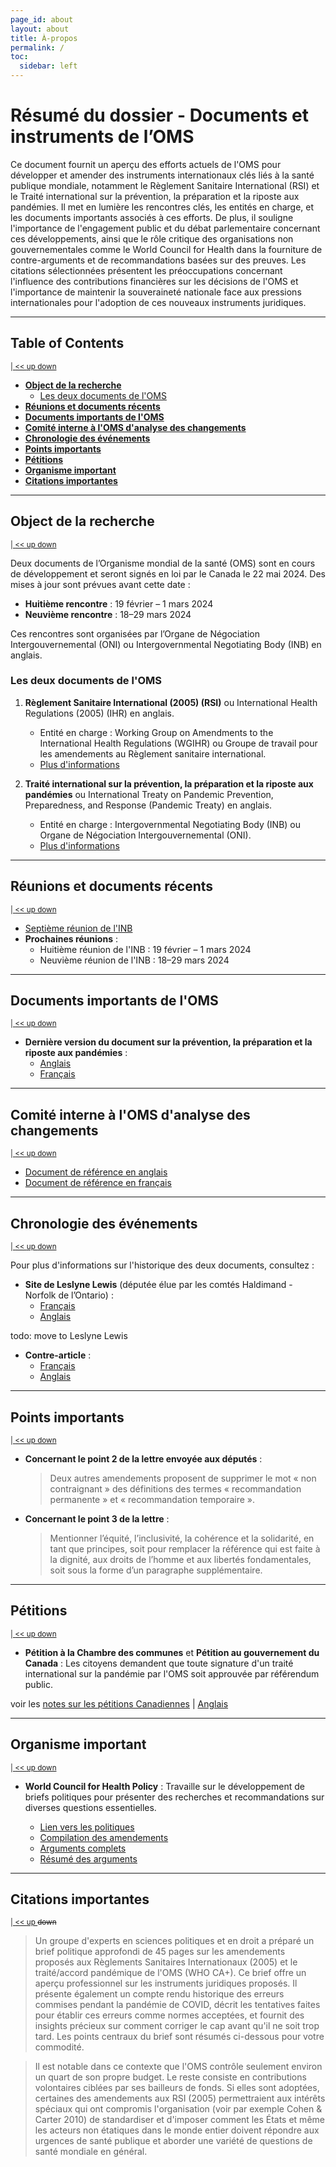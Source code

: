 ```yaml
---
page_id: about
layout: about
title: À-propos
permalink: /
toc:
  sidebar: left
---
```



# Résumé du dossier - Documents et instruments de l’OMS
<!-- #region -->
<!-- @#résumé-du-dossier---documents-et-instruments-de-l’oms -->
<!-- #endregion -->

Ce document fournit un aperçu des efforts actuels de l'OMS pour développer et amender des instruments internationaux clés liés à la santé publique mondiale, notamment le Règlement Sanitaire International (RSI) et le Traité international sur la prévention, la préparation et la riposte aux pandémies. Il met en lumière les rencontres clés, les entités en charge, et les documents importants associés à ces efforts. De plus, il souligne l'importance de l'engagement public et du débat parlementaire concernant ces développements, ainsi que le rôle critique des organisations non gouvernementales comme le World Council for Health dans la fourniture de contre-arguments et de recommandations basées sur des preuves. Les citations sélectionnées présentent les préoccupations concernant l'influence des contributions financières sur les décisions de l'OMS et l'importance de maintenir la souveraineté nationale face aux pressions internationales pour l'adoption de ces nouveaux instruments juridiques.


---
## Table of Contents
<!-- #region -->
<sup>[ | ](#résumé-du-dossier---documents-et-instruments-de-l’oms)[ << ](#table-of-contents)[ up ](#résumé-du-dossier---documents-et-instruments-de-l’oms)[ down ](#object-de-la-recherche)</sup>
<!-- #endregion -->
<!-- #region -->

- **[Object de la recherche](#object-de-la-recherche)**
  - [Les deux documents de l'OMS](#les-deux-documents-de-loms)
- **[Réunions et documents récents](#réunions-et-documents-récents)**
- **[Documents importants de l'OMS](#documents-importants-de-loms)**
- **[Comité interne à l'OMS d'analyse des changements](#comité-interne-à-loms-danalyse-des-changements)**
- **[Chronologie des événements](#chronologie-des-événements)**
- **[Points importants](#points-importants)**
- **[Pétitions](#pétitions)**
- **[Organisme important](#organisme-important)**
- **[Citations importantes](#citations-importantes)**
<!-- #endregion -->

---
## Object de la recherche
<!-- #region -->
<!-- @#object-de-la-recherche -->
<sup>[ | ](#résumé-du-dossier---documents-et-instruments-de-l’oms)[ << ](#table-of-contents)[ up ](#table-of-contents)[ down ](#réunions-et-documents-récents)</sup>
<!-- #endregion -->

Deux documents de l’Organisme mondial de la santé (OMS) sont en cours de développement et seront signés en loi par le Canada le 22 mai 2024. Des mises à jour sont prévues avant cette date :

- **Huitième rencontre** : 19 février – 1 mars 2024
- **Neuvième rencontre** : 18–29 mars 2024

Ces rencontres sont organisées par l’Organe de Négociation Intergouvernemental (ONI) ou Intergovernmental Negotiating Body (INB) en anglais.

### Les deux documents de l'OMS
<!-- #region -->
<!-- @#les-deux-documents-de-loms -->
<!-- #endregion -->

1. **Règlement Sanitaire International (2005) (RSI)** ou International Health Regulations (2005) (IHR) en anglais.
   - Entité en charge : Working Group on Amendments to the International Health Regulations (WGIHR) ou Groupe de travail pour les amendements au Règlement sanitaire international.
   - [Plus d'informations](https://apps.who.int/gb/wgihr/)

2. **Traité international sur la prévention, la préparation et la riposte aux pandémies** ou International Treaty on Pandemic Prevention, Preparedness, and Response (Pandemic Treaty) en anglais.
   - Entité en charge : Intergovernmental Negotiating Body (INB) ou Organe de Négociation Intergouvernemental (ONI).
   - [Plus d'informations](https://inb.who.int/)

---
## Réunions et documents récents
<!-- #region -->
<!-- @#réunions-et-documents-récents -->
<sup>[ | ](#résumé-du-dossier---documents-et-instruments-de-l’oms)[ << ](#table-of-contents)[ up ](#object-de-la-recherche)[ down ](#documents-importants-de-loms)</sup>
<!-- #endregion -->

- [Septième réunion de l'INB](https://apps.who.int/gb/inb/e/e_inb-7.html)
- **Prochaines réunions** :
  - Huitième réunion de l'INB : 19 février – 1 mars 2024
  - Neuvième réunion de l'INB : 18–29 mars 2024

---
## Documents importants de l'OMS
<!-- #region -->
<!-- @#documents-importants-de-loms -->
<sup>[ | ](#résumé-du-dossier---documents-et-instruments-de-l’oms)[ << ](#table-of-contents)[ up ](#réunions-et-documents-récents)[ down ](#comité-interne-à-loms-danalyse-des-changements)</sup>
<!-- #endregion -->

- **Dernière version du document sur la prévention, la préparation et la riposte aux pandémies** :
  - [Anglais](https://apps.who.int/gb/inb/pdf_files/inb7/A_INB7_3-en.pdf)
  - [Français](https://apps.who.int/gb/inb/pdf_files/inb7/A_INB7_3-fr.pdf)

---
## Comité interne à l'OMS d'analyse des changements
<!-- #region -->
<!-- @#comité-interne-à-loms-danalyse-des-changements -->
<sup>[ | ](#résumé-du-dossier---documents-et-instruments-de-l’oms)[ << ](#table-of-contents)[ up ](#documents-importants-de-loms)[ down ](#chronologie-des-événements)</sup>
<!-- #endregion -->

- [Document de référence en anglais](https://apps.who.int/gb/wgihr/pdf_files/wgihr2/A_WGIHR2_Reference_document-en.pdf)
- [Document de référence en français](https://apps.who.int/gb/wgihr/pdf_files/wgihr2/A_WGIHR2_Reference_document-fr.pdf)

---
## Chronologie des événements
<!-- #region -->
<!-- @#chronologie-des-événements -->
<sup>[ | ](#résumé-du-dossier---documents-et-instruments-de-l’oms)[ << ](#table-of-contents)[ up ](#comité-interne-à-loms-danalyse-des-changements)[ down ](#points-importants)</sup>
<!-- #endregion -->

Pour plus d'informations sur l'historique des deux documents, consultez :

- **Site de Leslyne Lewis** (députée élue par les comtés Haldimand - Norfolk de l’Ontario) :
  - [Français](https://leslynlewismp-ca.translate.goog/2024/01/17/the-who-pandemic-treaty/?_x_tr_sl=auto&_x_tr_tl=fr&_x_tr_hl=fr&_x_tr_pto=wapp)
  - [Anglais](https://leslynlewismp.ca/2024/01/17/the-who-pandemic-treaty/)

todo: move to Leslyne Lewis
- **Contre-article** :
  - [Français](https://www-cbc-ca.translate.goog/news/politics/leslyn-lewis-who-world-health-organization-pandemic-1.6460159?_x_tr_sl=auto&_x_tr_tl=fr&_x_tr_hl=fr&_x_tr_pto=wapp)
  - [Anglais](https://www.cbc.ca/news/politics/leslyn-lewis-who-world-health-organization-pandemic-1.6460159)


---
## Points importants
<!-- #region -->
<!-- @#points-importants -->
<sup>[ | ](#résumé-du-dossier---documents-et-instruments-de-l’oms)[ << ](#table-of-contents)[ up ](#chronologie-des-événements)[ down ](#pétitions)</sup>
<!-- #endregion -->

- **Concernant le point 2 de la lettre envoyée aux députés** :
  > Deux autres amendements proposent de supprimer le mot « non contraignant » des définitions des termes « recommandation permanente » et « recommandation temporaire ».

- **Concernant le point 3 de la lettre** :
  > Mentionner l’équité, l’inclusivité, la cohérence et la solidarité, en tant que principes, soit pour remplacer la référence qui est faite à la dignité, aux droits de l’homme et aux libertés fondamentales, soit sous la forme d’un paragraphe supplémentaire.

---
## Pétitions
<!-- #region -->
<!-- @#pétitions -->
<sup>[ | ](#résumé-du-dossier---documents-et-instruments-de-l’oms)[ << ](#table-of-contents)[ up ](#points-importants)[ down ](#organisme-important)</sup>
<!-- #endregion -->



- **Pétition à la Chambre des communes** et **Pétition au gouvernement du Canada** :
  Les citoyens demandent que toute signature d'un traité international sur la pandémie par l'OMS soit approuvée par référendum public.

voir les [notes sur les pétitions Canadiennes](Petitions/Pétitions_FR.md#notes-sur-les-p%C3%A9titions-e-4040-et-e-4401) |
[Anglais](Petitions/Petitions_EN.md#notes-on-e-4040-et-e-4401)


---
## Organisme important
<!-- #region -->
<!-- @#organisme-important -->
<sup>[ | ](#résumé-du-dossier---documents-et-instruments-de-l’oms)[ << ](#table-of-contents)[ up ](#pétitions)[ down ](#citations-importantes)</sup>
<!-- #endregion -->

- **World Council for Health Policy** :
  Travaille sur le développement de briefs politiques pour présenter des recherches et recommandations sur diverses questions essentielles.

  - [Lien vers les politiques](https://worldcouncilforhealth.org/policy/)
  - [Compilation des amendements](https://worldcouncilforhealth.org/wp-content/uploads/2023/05/WGIHR_Redlined-words-of-Proposed-Amendement-Compilation-en.pdf)
  - [Arguments complets](https://worldcouncilforhealth.org/wp-content/uploads/2023/06/Rejecting-Monopoly-Power-over-Global-Public-Health.-WCH-Policy-Brief-on-the-Proposed-IHR-Amendments-and-Pandemic-Treaty.pdf)
  - [Résumé des arguments](https://worldcouncilforhealth.org/wp-content/uploads/2023/05/Policy-Brief-Summary-1.pdf)


---
## Citations importantes
<!-- #region -->
<!-- @#citations-importantes -->
<sup>[ | ](#résumé-du-dossier---documents-et-instruments-de-l’oms)[ << ](#table-of-contents)[ up ](#organisme-important) ~~down~~</sup>
<!-- #endregion -->

> Un groupe d'experts en sciences politiques et en droit a préparé un brief politique approfondi de 45 pages sur les amendements proposés aux Règlements Sanitaires Internationaux (2005) et le traité/accord pandémique de l'OMS (WHO CA+). Ce brief offre un aperçu professionnel sur les instruments juridiques proposés. Il présente également un compte rendu historique des erreurs commises pendant la pandémie de COVID, décrit les tentatives faites pour établir ces erreurs comme normes acceptées, et fournit des insights précieux sur comment corriger le cap avant qu'il ne soit trop tard. Les points centraux du brief sont résumés ci-dessous pour votre commodité.

> Il est notable dans ce contexte que l'OMS contrôle seulement environ un quart de son propre budget. Le reste consiste en contributions volontaires ciblées par ses bailleurs de fonds. Si elles sont adoptées, certaines des amendements aux RSI (2005) permettraient aux intérêts spéciaux qui ont compromis l'organisation (voir par exemple Cohen & Carter 2010) de standardiser et d'imposer comment les États et même les acteurs non étatiques dans le monde entier doivent répondre aux urgences de santé publique et aborder une variété de questions de santé mondiale en général.

